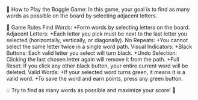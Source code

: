 📝 How to Play the Boggle Game:
	In this game, your goal is to find as many words as possible on the board by selecting adjacent letters. 

📌 Game Rules
Find Words: 
	+Form words by selecting letters on the board.
Adjacent Letters: 
	+Each letter you pick must be next to the last letter you selected (horizontally, vertically, or diagonally).
No Repeats: 
	+You cannot select the same letter twice in a single word path.
Visual Indicators:
	+Black Buttons: Each valid letter you select will turn black.
	+Undo Selection: Clicking the last chosen letter again will remove it from the path.
	+Full Reset: If you click any other black button, your entire current word will be deleted.
Valid Words:
	+If your selected word turns green, it means it is a valid word.
	+To save the word and earn points, press any green button.
	
💡 Try to find as many words as possible and maximize your score! 🎯